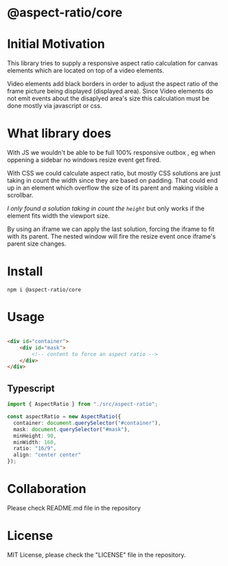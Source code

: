 # @aspect-ratio/core

# Initial Motivation

This library tries to supply a responsive aspect ratio calculation for canvas elements which are located on top of a video elements.

Video elements add black borders in order to adjust the aspect ratio of the frame picture being displayed (displayed area). 
Since Video elements do not emit events about the disaplyed area's size this calculation must be done mostly via javascript or css.

# What library does

With JS we wouldn't be able to be full 100% responsive outbox , eg when oppening a sidebar no windows resize event get fired.

With CSS we could calculate aspect ratio, but mostly CSS solutions are just taking in count the width since they are based on padding.
That could end up in an element which overflow the size of its parent and making visible a scrollbar.

*I only found a solution taking in count the `height`* but only works if the element fits width the viewport size.

By using an iframe we can apply the last solution, forcing the iframe to fit with its parent. 
The nested window will fire the resize event once iframe's parent size changes.


# Install 

```
npm i @aspect-ratio/core
```

# Usage


```html

<div id="container">
	<div id="mask">
		<!-- content to force an aspect ratio -->
	</div>
</div>

```

## Typescript

```typescript
import { AspectRatio } from "./src/aspect-ratio";

const aspectRatio = new AspectRatio({
  container: document.querySelector("#container"),
  mask: document.querySelector("#mask"),
  minHeight: 90,
  minWidth: 160,
  ratio: "16/9",
  align: "center center"
});

```


# Collaboration
Please check README.md file in the repository


# License 

MIT License, please check the "LICENSE" file in the repository.